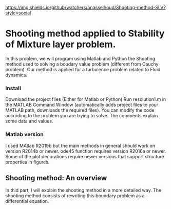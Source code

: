https://img.shields.io/github/watchers/anasselhoud/Shooting-method-SLV?style=social

# Shooting method applied to Stability of Mixture layer problem.

In this problem, we will program using Matlab and Python the Shooting method used to solving a boudary value problem (different from Cauchy problem). Our method is applied for a turbulence problem related to Fluid dynamics. 

### Install
Download the project files (Either for Matlab or Python)
Run resolution1.m in the MATLAB Command Window (automatically adds project files to your MATLAB path, downloads the required files).
You can modify the code according to the problem you are trying to solve. The comments explain some data and values.

### Matlab version
I used MAtlab R2019b  but the main methods in general should work on version R2014b or newer. ode45 function requires version R2016a or newer. Some of the plot decorations require newer versions that support structure properties in figures. 


## Shooting method: An overview
In thid part, I will explain the shooting method in a more detailed way. The shooting method consists of rewriting this boundary problem as a differential equation.


